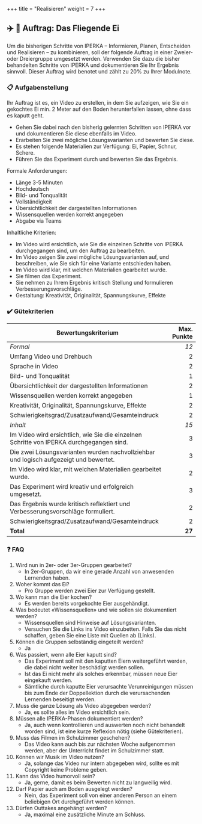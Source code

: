 +++
title = "Realisieren"
weight = 7
+++

## :airplane: :egg: Auftrag: Das Fliegende Ei

Um die bisherigen Schritte von IPERKA – Informieren, Planen, Entscheiden und Realisieren – zu kombinieren, soll der folgende Auftrag in einer Zweier- oder Dreiergruppe umgesetzt werden. Verwenden Sie dazu die bisher behandelten Schritte von IPERKA und dokumentieren Sie Ihr Ergebnis sinnvoll. Dieser Auftrag wird benotet und zählt zu 20% zu Ihrer Modulnote.

### :clipboard: Aufgabenstellung

Ihr Auftrag ist es, ein Video zu erstellen, in dem Sie aufzeigen, wie Sie ein gekochtes Ei min. 2 Meter auf den Boden herunterfallen lassen, ohne dass es kaputt geht.

- Gehen Sie dabei nach den bisherig gelernten Schritten von IPERKA vor und dokumentieren Sie diese ebenfalls im Video.
- Erarbeiten Sie zwei mögliche Lösungsvarianten und bewerten Sie diese.
- Es stehen folgende Materialien zur Verfügung: Ei, Papier, Schnur, Schere.
- Führen Sie das Experiment durch und bewerten Sie das Ergebnis.

Formale Anforderungen:

- Länge 3-5 Minuten
- Hochdeutsch
- Bild- und Tonqualität
- Vollständigkeit
- Übersichtlichkeit der dargestellten Informationen
- Wissensquellen werden korrekt angegeben
- Abgabe via Teams

Inhaltliche Kriterien:

- Im Video wird ersichtlich, wie Sie die einzelnen Schritte von IPERKA durchgegangen sind, um den Auftrag zu bearbeiten.
- Im Video zeigen Sie zwei mögliche Lösungsvarianten auf, und beschreiben, wie Sie sich für eine Variante entschieden haben.
- Im Video wird klar, mit welchen Materialien gearbeitet wurde.
- Sie filmen das Experiment.
- Sie nehmen zu Ihrem Ergebnis kritisch Stellung und formulieren Verbesserungsvorschläge.
- Gestaltung: Kreativität, Originalität, Spannungskurve, Effekte

### :heavy_check_mark: Gütekriterien

| Bewertungskriterium                                                                      | Max. Punkte |
|------------------------------------------------------------------------------------------|------------:|
| _Formal_                                                                                 |        _12_ |
| Umfang Video und Drehbuch                                                                |           2 |
| Sprache in Video                                                                         |           2 |
| Bild- und Tonqualität                                                                    |           1 |
| Übersichtlichkeit der dargestellten Informationen                                        |           2 |
| Wissensquellen werden korrekt angegeben                                                  |           1 |
| Kreativität, Originalität, Spannungskurve, Effekte                                       |           2 |
| Schwierigkeitsgrad/Zusatzaufwand/Gesamteindruck                                          |           2 |
| _Inhalt_                                                                                 |        _15_ |
| Im Video wird ersichtlich, wie Sie die einzelnen Schritte von IPERKA durchgegangen sind. |           3 |
| Die zwei Lösungsvarianten wurden nachvollziehbar und logisch aufgezeigt und bewertet.    |           3 |
| Im Video wird klar, mit welchen Materialien gearbeitet wurde.                            |           2 |
| Das Experiment wird kreativ und erfolgreich umgesetzt.                                   |           3 |
| Das Ergebnis wurde kritisch reflektiert und Verbesserungsvorschläge formuliert.          |           2 |
| Schwierigkeitsgrad/Zusatzaufwand/Gesamteindruck                                          |           2 |
| **Total**                                                                                |      **27** |

### :question: FAQ

1. Wird nun in 2er- oder 3er-Gruppen gearbeitet?
    - In 2er-Gruppen, da wir eine gerade Anzahl von anwesenden Lernenden haben.
2. Woher kommt das Ei?
    - Pro Gruppe werden zwei Eier zur Verfügung gestellt.
3. Wo kann man die Eier kochen?
    - Es werden bereits vorgekochte Eier ausgehändigt.
4. Was bedeutet «Wissensquellen» und wie sollen sie dokumentiert werden?
    - Wissensquellen sind Hinweise auf Lösungsvarianten.
    - Versuchen Sie die Links ins Video einzubetten. Falls Sie das nicht schaffen, geben Sie eine Liste mit Quellen ab (Links).
5. Können die Gruppen selbständig eingeteilt werden?
    - Ja
6. Was passiert, wenn alle Eier kaputt sind?
    - Das Experiment soll mit den kaputten Eiern weitergeführt werden, die dabei nicht weiter beschädigt werden sollen.
    - Ist das Ei nicht mehr als solches erkennbar, müssen neue Eier eingekauft werden.
    - Sämtliche durch kaputte Eier verursachte Verunreinigungen müssen bis zum Ende der Doppellektion durch die verursachenden Lernenden beseitigt werden.
7. Muss die ganze Lösung als Video abgegeben werden?
    - Ja, es sollte alles im Video ersichtlich sein.
8. Müssen alle IPERKA-Phasen dokumentiert werden?
    - Ja, auch wenn kontrollieren und auswerten noch nicht behandelt worden sind, ist eine kurze Reflexion nötig (siehe Gütekriterien).
9. Muss das Filmen im Schulzimmer geschehen?
    - Das Video kann auch bis zur nächsten Woche aufgenommen werden, aber der Unterricht findet im Schulzimmer statt.
10. Können wir Musik im Video nutzen?
    - Ja, solange das Video nur intern abgegeben wird, sollte es mit Copyright keine Probleme geben.
11. Kann das Video humorvoll sein?
    - Ja, gerne, damit es beim Bewerten nicht zu langweilig wird.
12. Darf Papier auch am Boden ausgelegt werden?
    - Nein, das Experiment soll von einer anderen Person an einem beliebigen Ort durchgeführt werden können.
13. Dürfen Outtakes angehängt werden?
    - Ja, maximal eine zusätzliche Minute am Schluss.
